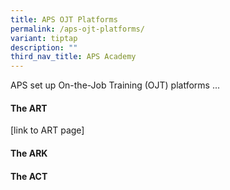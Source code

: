 ```yaml
---
title: APS OJT Platforms
permalink: /aps-ojt-platforms/
variant: tiptap
description: ""
third_nav_title: APS Academy
---
```

<p>APS set up On-the-Job Training (OJT) platforms ...</p>
<p></p>
<h4>The ART</h4>
<p>[link to ART page]</p>
<p></p>
<h4>The ARK</h4>
<p></p>
<h4>The ACT</h4>
<p></p>